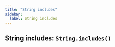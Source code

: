 ```yaml
---
title: "String includes"
sidebar:
  label: String includes
---
```

## String includes: `String.includes()`